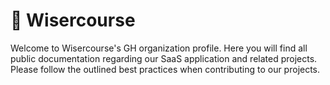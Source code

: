 # 📑 Wisercourse
Welcome to Wisercourse's GH organization profile. Here you will find all public documentation regarding our SaaS application and related projects. Please follow the outlined best practices when contributing to our projects.
